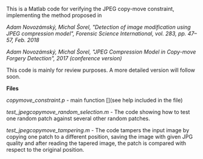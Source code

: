 This is a Matlab code for verifying the JPEG copy-move constraint, implementing the method proposed in 
 
*Adam Novozámský, Michal Šorel, "Detection of image modification using JPEG compression model", Forensic Science International, vol. 283, pp. 47–57, Feb. 2018*

*Adam Novozámský, Michal Šorel, "JPEG Compression Model in Copy-move Forgery Detection", 2017 (conference version)*
 
This code is mainly for review purposes. A more detailed version will follow soon. 
 
**Files**
 
*copymove_constraint.p* - main function [](see help included in the file)
 
*test_jpegcopymove_random_selection.m* - The code showing how to test one random patch
	against several other random patches.

*test_jpegcopymove_tampering.m* - The code tampers the input image by copying one patch
to a different position, saving the image with given JPG quality and after reading the tapered 
image, the patch is compared with respect to the original position. 



